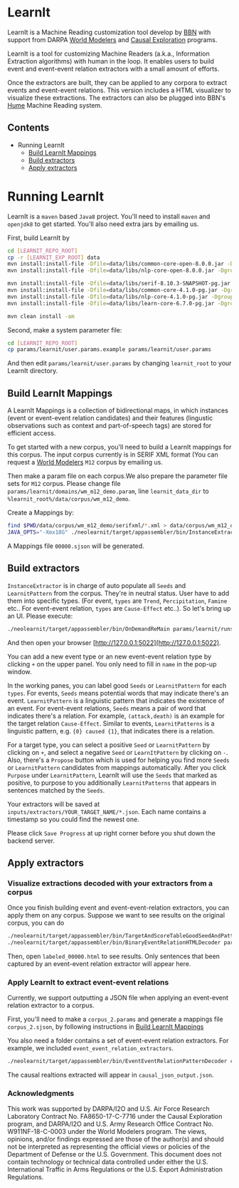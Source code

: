 # LearnIt

LearnIt is a Machine Reading customization tool develop by [BBN](https://www.raytheon.com/ourcompany/bbn) with support from
 DARPA [World Modelers](https://www.darpa.mil/program/world-modelers)
and [Causal Exploration](https://www.darpa.mil/program/causal-exploration) programs. 

LearnIt is a tool for customizing Machine Readers (a.k.a., Information Extraction algorithms) 
with human in the loop. It enables users to build event and event-event relation extractors
with a small amount of efforts.
 
Once the extractors are built, they can be applied to any corpora to extract events and event-event relations. 
This version includes a HTML visualizer to visualize these extractions. The extractors can also be plugged into BBN's
[Hume](https://github.com/BBN-E/Hume) Machine Reading system. 

## Contents

- Running LearnIt
    -   [Build LearnIt Mappings](#build-learnit-mappings)
    -   [Build extractors](#build-extractors)
    -   [Apply extractors](#apply-extractors)

# Running LearnIt

LearnIt is a `maven` based `Java8` project. You'll need to install `maven` and `openjdk8` to get started. You'll also need extra jars by emailing us.

First, build LearnIt by

```bash
cd [LEARNIT_REPO_ROOT]
cp -r [LEARNIT_EXP_ROOT] data
mvn install:install-file -Dfile=data/libs/common-core-open-8.0.0.jar -DgroupId=com.bbn.bue -DartifactId=common-core-open -Dversion=8.0.0 -Dpackaging=jar
mvn install:install-file -Dfile=data/libs/nlp-core-open-8.0.0.jar -DgroupId=com.bbn.nlp -DartifactId=nlp-core-open -Dversion=8.0.0 -Dpackaging=jar

mvn install:install-file -Dfile=data/libs/serif-8.10.3-SNAPSHOT-pg.jar -DgroupId=com.bbn.serif -DartifactId=serif -Dversion=8.10.3-SNAPSHOT -Dpackaging=jar
mvn install:install-file -Dfile=data/libs/common-core-4.1.0-pg.jar -DgroupId=com.bbn.bue -DartifactId=common-core -Dversion=4.1.0 -Dpackaging=jar
mvn install:install-file -Dfile=data/libs/nlp-core-4.1.0-pg.jar -DgroupId=com.bbn.nlp -DartifactId=nlp-core -Dversion=4.1.0 -Dpackaging=jar
mvn install:install-file -Dfile=data/libs/learn-core-6.7.0-pg.jar -DgroupId=com.bbn.bue -DartifactId=learn-core -Dversion=6.7.0 -Dpackaging=jar

mvn clean install -am
```

Second, make a system parameter file:

```bash
cd [LEARNIT_REPO_ROOT]
cp params/learnit/user.params.example params/learnit/user.params
```

And then edit `params/learnit/user.params` by changing `learnit_root` to your LearnIt directory.

## Build LearnIt Mappings

A LearnIt Mappings is a collection of bidirectional maps, in which instances (event or event-event relation candidates)
and their features (lingustic observations such as context and part-of-speech tags) are stored for efficient access. 

To get started with a new corpus, you'll need to build a LearnIt mappings for this corpus. 
The input corpus currently is in SERIF XML format (You can request a [World Modelers](https://www.darpa.mil/program/world-modelers) `M12` corpus by emailing us. 

Then make a param file on each corpus.We also prepare the parameter file sets for `M12` corpus. 
Please change file `params/learnit/domains/wm_m12_demo.param`,  line `learnit_data_dir` to `%learnit_root%/data/corpus/wm_m12_demo`.

Create a Mappings by:

```bash
find $PWD/data/corpus/wm_m12_demo/serifxml/*.xml > data/corpus/wm_m12_demo/source_lists/00000.list
JAVA_OPTS="-Xmx18G" ./neolearnit/target/appassembler/bin/InstanceExtractor params/learnit/runs/wm_m12_demo.params all data/corpus/wm_m12_demo/source_lists/00000.list data/corpus/wm_m12_demo/source_mappings/00000.sjson
```

A Mappings file `00000.sjson` will be generated.

## Build extractors

`InstanceExtractor` is in charge of auto populate all `Seeds` and `LearnitPattern` from the corpus. 
They're in neutral status. User have to add them into specific types. 
(For event, `types` are `Trend`,  `Percipitation`, `Famine` etc.. 
For event-event relation, `types` are `Cause-Effect` etc..). So let's bring up an UI. Please execute:

```bash
./neolearnit/target/appassembler/bin/OnDemandReMain params/learnit/runs/wm_m12_demo.params data/corpus/wm_m12_demo/source_mappings/00000.sjson 5022
```

And then open your browser [http://127.0.0.1:5022](http://127.0.0.1:5022).

You can add a new event type or an new event-event relation type by clicking `+` on the upper panel. 
You only need to fill in `name` in the pop-up window.

In the working panes, you can label good `Seeds` or `LearnitPattern` for each `types`. 
For events, `Seeds` means potential words that may indicate there's an event. 
`LearnitPattern` is a linguistic pattern that indicates the existence of an event. 
For event-event relations, `Seeds` means a pair of word that indicates there's a relation. For example, `(attack,death)` is an example for the target relation `Cause-Effect`. 
Similar to events, `LearnitPatterns` is a linguistic pattern, e.g. `{0} caused {1}`,  that indicates there is a relation. 

For a target type, you can select a positive `Seed` or `LearnitPattern` by clicking on `+`,
 and select a negative `Seed` or `LearnItPattern` by clicking on `-`. 
Also, there's a `Propose` button which is used for helping you find more `Seeds` or `LearnitPattern` candidates from mappings 
automatically. After you click `Purpose` under `LearnitPattern`, LearnIt will use the `Seeds` that marked 
as positive, to purpose to you additionally `LearnitPatterns` that appears in sentences matched by the `Seeds`.

Your extractors will be saved at `inputs/extractors/YOUR_TARGET_NAME/*.json`. 
Each name contains a timestamp so you could find the newest one. 

Please click `Save Progress` at up right corner before you shut down the backend server.

## Apply extractors

### Visualize extractions decoded with your extractors from a corpus

Once you finish building event and event-event-relation extractors, 
you can apply them on any corpus. Suppose we want to see results on the original corpus, you can do

```bash
./neolearnit/target/appassembler/bin/TargetAndScoreTableGoodSeedAndPatternLabeler params/learnit/runs/wm_m12_demo.params data/corpus/wm_m12_demo/source_mappings/00000.sjson data/corpus/wm_m12_demo/labeled_00000.sjson
./neolearnit/target/appassembler/bin/BinaryEventRelationHTMLDecoder params/learnit/runs/wm_m12_demo.params data/corpus/wm_m12_demo/labeled_00000.sjson data/corpus/wm_m12_demo/labeled_00000.html
```

Then, open `labeled_00000.html` to see results. 
Only sentences that been captured by an event-event relation extractor will appear here. 

### Apply LearnIt to extract event-event relations

Currently, we support outputting a JSON file when applying an event-event relation extractor to a corpus. 

First, you'll need to make a `corpus_2.params` and generate a mappings file `corpus_2.sjson`, by following 
 instructions in [Build LearnIt Mappings](#build-learnit-mappings)

You also need a folder contains a set of event-event relation extractors. For example, we included `event_event_relation_extractors`. 

```bash
./neolearnit/target/appassembler/bin/EventEventRelationPatternDecoder corpus_2.params corpus_2.sjson causal_json_output.json all 0 na na data/event_event_relation_extractors
```

The causal realtions extracted will appear in `causal_json_output.json`.

### Acknowledgments

This work was supported by DARPA/I2O and U.S. Air Force Research Laboratory Contract No. FA8650-17-C-7716 under the Causal Exploration program, and DARPA/I2O and U.S. Army Research Office Contract No. W911NF-18-C-0003 under the World Modelers program. The views, opinions, and/or findings expressed are those of the author(s) and should not be interpreted as representing the official views or policies of the Department of Defense or the U.S. Government. This document does not contain technology or technical data controlled under either the U.S. International Traffic in Arms Regulations or the U.S. Export Administration Regulations.
